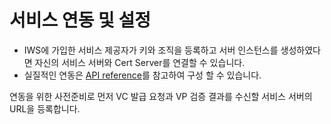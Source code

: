 # 서비스 연동 및 설정

- IWS에 가입한 서비스 제공자가 키와 조직을 등록하고 서버 인스턴스를 생성하였다면 자신의 서비스 서버와 Cert Server를 연결할 수 있습니다.
- 실질적인 연동은 [API reference](../guide/api-reference.md)를 참고하여 구성 할 수 있습니다.

연동을 위한 사전준비로 먼저 VC 발급 요청과 VP 검증 결과를 수신할 서비스 서버의 URL을 등록합니다.
